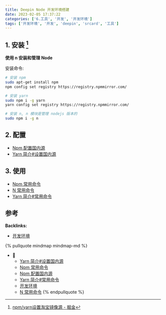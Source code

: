 ```yaml
---
title: Deepin Node 开发环境搭建
date: 2023-02-05 17:37:22
categories: ['6.工具', '开发', '开发环境']
tags: ['开发环境', '开发', 'deepin', 'srcard', '工具']
---
```

  
  
## 1. 安装 [^1]

**使用 n 安装和管理 Node** 

安装命令:

```sh
# 安装 npm
sudo apt-get install npm
npm config set registry https://registry.npmmirror.com/

# 安装 yarn
sudo npm i -g yarn
yarn config set registry https://registry.npmmirror.com/

# 安装 n, n 模块是管理 nodejs 版本的
sudo npm i -g n

```
    
  
## 2. 配置

- [Npm 配置国内源](../d654a8e3a8d8cd17a3ce34bfdb21aca3bf2174a8)
- [Yarn 简介#设置国内源](../7b091b2e5e657dc1b00930468a070a01e85e4293/#设置国内源)
  
  
## 3. 使用

- [Npm 常用命令](../8183437d1e8a3a1b5ffeb5e902bff641794983a4)
- [N 常用命令](../6978a289dcba3aeb0d923a1a4eccfa6de5d90adb)
- [Yarn 简介#常用命令](../7b091b2e5e657dc1b00930468a070a01e85e4293/#常用命令)
  
  
## 参考

[^1]: [npm/yarn设置淘宝镜像源 - 掘金](https://juejin.cn/post/6844903889087496200)

**Backlinks:**

- [开发环境](../0c32955781debd23d9593f3ed51d05fde4a7304f)

{% pullquote mindmap mindmap-md %}
- 🔵
  - [Yarn 简介#设置国内源](../7b091b2e5e657dc1b00930468a070a01e85e4293/#设置国内源)
  - [Npm 常用命令](../8183437d1e8a3a1b5ffeb5e902bff641794983a4)
  - [Npm 配置国内源](../d654a8e3a8d8cd17a3ce34bfdb21aca3bf2174a8)
  - [Yarn 简介#常用命令](../7b091b2e5e657dc1b00930468a070a01e85e4293/#常用命令)
  - [开发环境](../0c32955781debd23d9593f3ed51d05fde4a7304f)
  - [N 常用命令](../6978a289dcba3aeb0d923a1a4eccfa6de5d90adb)
{% endpullquote %}
